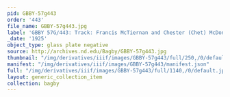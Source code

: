 ```yaml
---
pid: GBBY-57g443
order: '443'
file_name: GBBY-57g443.jpg
label: 'GBBY 57G/443: Track: Francis McTiernan and Chester (Chet) McDonald - 1925'
_date: '1925'
object_type: glass plate negative
source: http://archives.nd.edu/Bagby/GBBY-57g443.jpg
thumbnail: "/img/derivatives/iiif/images/GBBY-57g443/full/250,/0/default.jpg"
manifest: "/img/derivatives/iiif/images/GBBY-57g443/manifest.json"
full: "/img/derivatives/iiif/images/GBBY-57g443/full/1140,/0/default.jpg"
layout: generic_collection_item
collection: bagby
---
```

